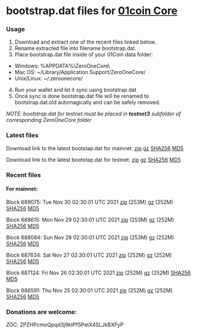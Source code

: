 # bootstrap.dat files for [01coin Core](https://01coin.io)

### Usage

1. Download and extract one of the recent files linked below.
2. Rename extracted file into filename bootstrap.dat.
3. Place bootstrap.dat file inside of your 01Coin data folder:
 - Windows: %APPDATA%\ZeroOneCore\
 - Mac OS: ~/Library/Application Support/ZeroOneCore/
 - Unix/Linux: ~/.zeroonecore/
4. Run your wallet and let it sync using bootstrap.dat
5. Once sync is done bootstrap.dat file will be renamed to bootstrap.dat.old automagically and can be safely removed.

_NOTE: bootstrap.dat for testnet must be placed in **testnet3** subfolder of corresponding ZeroOneCore folder_

### Latest files
Download link to the latest bootstap.dat for mainnet: [zip](https://files.01coin.io/mainnet/bootstrap.dat.zip) [gz](https://files.01coin.io/mainnet/bootstrap.dat.tar.gz) [SHA256](https://files.01coin.io/mainnet/sha256.txt) [MD5](https://files.01coin.io/mainnet/md5.txt)

Download link to the latest bootstap.dat for testnet: [zip](https://files.01coin.io/testnet/bootstrap.dat.zip) [gz](https://files.01coin.io/testnet/bootstrap.dat.tar.gz) [SHA256](https://files.01coin.io/testnet/sha256.txt) [MD5](https://files.01coin.io/testnet/md5.txt)

### Recent files

#### For mainnet:

Block 689075: Tue Nov 30 02:30:01 UTC 2021 [zip](https://files.01coin.io/mainnet/2021-11-30/bootstrap.dat.zip) (253M) [gz](https://files.01coin.io/mainnet/2021-11-30/bootstrap.dat.tar.gz) (252M) [SHA256](https://files.01coin.io/mainnet/2021-11-30/sha256.txt) [MD5](https://files.01coin.io/mainnet/2021-11-30/md5.txt)

Block 688615: Mon Nov 29 02:30:01 UTC 2021 [zip](https://files.01coin.io/mainnet/2021-11-29/bootstrap.dat.zip) (253M) [gz](https://files.01coin.io/mainnet/2021-11-29/bootstrap.dat.tar.gz) (252M) [SHA256](https://files.01coin.io/mainnet/2021-11-29/sha256.txt) [MD5](https://files.01coin.io/mainnet/2021-11-29/md5.txt)

Block 688084: Sun Nov 28 02:30:01 UTC 2021 [zip](https://files.01coin.io/mainnet/2021-11-28/bootstrap.dat.zip) (253M) [gz](https://files.01coin.io/mainnet/2021-11-28/bootstrap.dat.tar.gz) (252M) [SHA256](https://files.01coin.io/mainnet/2021-11-28/sha256.txt) [MD5](https://files.01coin.io/mainnet/2021-11-28/md5.txt)

Block 687634: Sat Nov 27 02:30:01 UTC 2021 [zip](https://files.01coin.io/mainnet/2021-11-27/bootstrap.dat.zip) (252M) [gz](https://files.01coin.io/mainnet/2021-11-27/bootstrap.dat.tar.gz) (252M) [SHA256](https://files.01coin.io/mainnet/2021-11-27/sha256.txt) [MD5](https://files.01coin.io/mainnet/2021-11-27/md5.txt)

Block 687124: Fri Nov 26 02:30:01 UTC 2021 [zip](https://files.01coin.io/mainnet/2021-11-26/bootstrap.dat.zip) (252M) [gz](https://files.01coin.io/mainnet/2021-11-26/bootstrap.dat.tar.gz) (252M) [SHA256](https://files.01coin.io/mainnet/2021-11-26/sha256.txt) [MD5](https://files.01coin.io/mainnet/2021-11-26/md5.txt)

Block 686591: Thu Nov 25 02:30:01 UTC 2021 [zip](https://files.01coin.io/mainnet/2021-11-25/bootstrap.dat.zip) (252M) [gz](https://files.01coin.io/mainnet/2021-11-25/bootstrap.dat.tar.gz) (252M) [SHA256](https://files.01coin.io/mainnet/2021-11-25/sha256.txt) [MD5](https://files.01coin.io/mainnet/2021-11-25/md5.txt)


### Donations are welcome:

ZOC: ZPZHPcmoQpqd3j9ktPf5PetX4SLJkBXFyP
